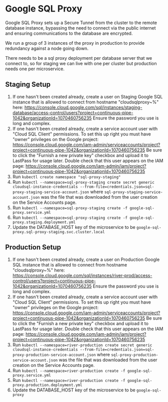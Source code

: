 # Google SQL Proxy

Google SQL Proxy sets up a Secure Tunnel from the cluster to the remote database instance, bypassing the need to connect via the
public internet and ensuring communications to the database are encrypted.

We run a group of 3 instances of the proxy in production to provide redundancy against a node going down.

There needs to be a sql proxy deployment per database server that we connect to, so for staging we can live with one per cluster but
production needs one per microservice.

## Staging Setup

1. If one hasn't been created already, create a user on Staging Google SQL instance that is allowed to connect from hostname "cloudsqlproxy~%" here: https://console.cloud.google.com/sql/instances/staging-database/access-control/users?project=continuous-pipe-1042&organizationId=1070460756235
Ensure the password you use is long and complex.
2. If one hasn't been created already, create a service account user with "Cloud SQL Client" permissions. To set this up right you must have "owner" privileges on the Google project: https://console.cloud.google.com/iam-admin/serviceaccounts/project?project=continuous-pipe-1042&organizationId=1070460756235
Be sure to click the "Furnish a new private key" checkbox and upload it to LastPass for usage later.
Double check that this user appears on the IAM page: https://console.cloud.google.com/iam-admin/iam/project?project=continuous-pipe-1042&organizationId=1070460756235
3. Run `kubectl create namespace "sql-proxy-staging"`
4. Run `kubectl --namespace=sql-proxy-staging create secret generic cloudsql-instance-credentials --from-file=credentials.json=sql-proxy-staging-service-account.json` where `sql-proxy-staging-service-account.json` was the file that
was downloaded from the user creation on the Service Accounts page.
4. Run `kubectl --namespace=sql-proxy-staging create -f google-sql-proxy.service.yml`
5. Run `kubectl --namespace=sql-proxy-staging create -f google-sql-proxy.staging.deployment.yml`
6. Update the DATABASE_HOST key of the microservice to be `google-sql-proxy.sql-proxy-staging.svc.cluster.local`


## Production Setup

1. If one hasn't been created already, create a user on Production Google SQL instance that is allowed to connect from hostname "cloudsqlproxy~%" here: https://console.cloud.google.com/sql/instances/river-prod/access-control/users?project=continuous-pipe-1042&organizationId=1070460756235
Ensure the password you use is long and complex.
2. If one hasn't been created already, create a service account user with "Cloud SQL Client" permissions. To set this up right you must have "owner" privileges on the Google project: https://console.cloud.google.com/iam-admin/serviceaccounts/project?project=continuous-pipe-1042&organizationId=1070460756235
Be sure to click the "Furnish a new private key" checkbox and upload it to LastPass for usage later.
Double check that this user appears on the IAM page: https://console.cloud.google.com/iam-admin/iam/project?project=continuous-pipe-1042&organizationId=1070460756235
3. Run `kubectl --namespace=river-production create secret generic cloudsql-instance-credentials --from-file=credentials.json=sql-proxy-production-service-account.json` where `sql-proxy-production-service-account.json` was the file that
was downloaded from the user creation on the Service Accounts page.
4. Run `kubectl --namespace=river-production create -f google-sql-proxy.service.yml`
5. Run `kubectl --namespace=river-production create -f google-sql-proxy.production.deployment.yml`
6. Update the DATABASE_HOST key of the microservice to be `google-sql-proxy`
